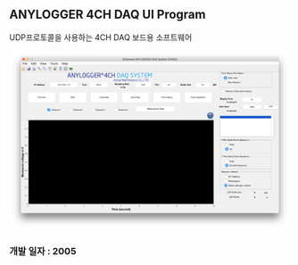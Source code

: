 ## ANYLOGGER 4CH DAQ UI Program
UDP프로토콜을 사용하는 4CH DAQ 보드용 소프트웨어

![](doc/screen1.png)

### 개발 일자 : 2005
